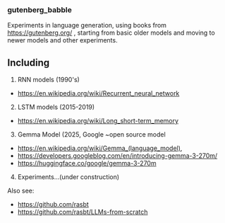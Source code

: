 ### gutenberg_babble

Experiments in language generation, using books from https://gutenberg.org/ ,
starting from basic older models and moving to newer models and other experiments.

## Including
1. RNN models (1990's)
 - https://en.wikipedia.org/wiki/Recurrent_neural_network
2. LSTM models (2015-2019)
 - https://en.wikipedia.org/wiki/Long_short-term_memory 
3. Gemma Model (2025, Google ~open source model
 - https://en.wikipedia.org/wiki/Gemma_(language_model),
 - https://developers.googleblog.com/en/introducing-gemma-3-270m/
 - https://huggingface.co/google/gemma-3-270m
4. Experiments...(under construction)


Also see:
- https://github.com/rasbt
- https://github.com/rasbt/LLMs-from-scratch

